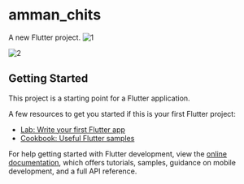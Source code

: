# amman_chits

A new Flutter project.
![1](https://github.com/Jaga2101/Amman_chits/assets/100136974/31837dd3-e209-4a23-a366-f0e646cec71f)



![2](https://github.com/Jaga2101/Amman_chits/assets/100136974/b12a155e-f73e-4baa-b565-9fcf8bf3df7b)

## Getting Started

This project is a starting point for a Flutter application.

A few resources to get you started if this is your first Flutter project:

- [Lab: Write your first Flutter app](https://docs.flutter.dev/get-started/codelab)
- [Cookbook: Useful Flutter samples](https://docs.flutter.dev/cookbook)

For help getting started with Flutter development, view the
[online documentation](https://docs.flutter.dev/), which offers tutorials,
samples, guidance on mobile development, and a full API reference.
